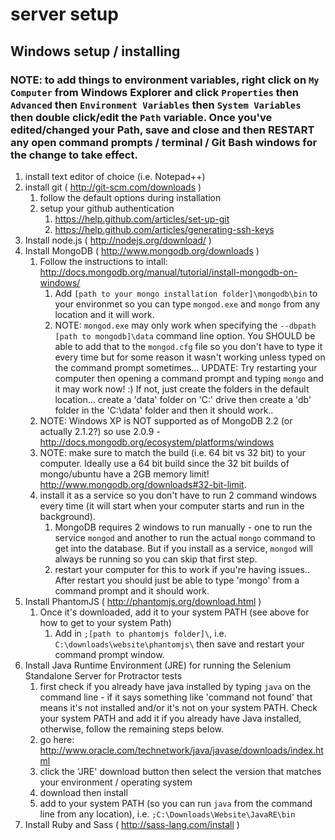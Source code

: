 # server setup

## Windows setup / installing
### NOTE: to add things to environment variables, right click on `My Computer` from Windows Explorer and click `Properties` then `Advanced` then `Environment Variables` then `System Variables` then double click/edit the `Path` variable. Once you've edited/changed your Path, save and close and then RESTART any open command prompts / terminal / Git Bash windows for the change to take effect.

1. install text editor of choice (i.e. Notepad++)
2. install git ( http://git-scm.com/downloads )
	1. follow the default options during installation
	2. setup your github authentication
		1. https://help.github.com/articles/set-up-git
		2. https://help.github.com/articles/generating-ssh-keys
3. Install node.js ( http://nodejs.org/download/ )
4. Install MongoDB ( http://www.mongodb.org/downloads )
	1. Follow the instructions to intall: http://docs.mongodb.org/manual/tutorial/install-mongodb-on-windows/
		1. Add `[path to your mongo installation folder]\mongodb\bin` to your environmet so you can type `mongod.exe` and `mongo` from any location and it will work.
		2. NOTE: `mongod.exe` may only work when specifying the `--dbpath [path to mongodb]\data` command line option. You SHOULD be able to add that to the `mongod.cfg` file so you don't have to type it every time but for some reason it wasn't working unless typed on the command prompt sometimes... UPDATE: Try restarting your computer then opening a command prompt and typing `mongo` and it may work now! :) If not, just create the folders in the default location... create a 'data' folder on 'C:' drive then create a 'db' folder in the 'C:\data' folder and then it should work..
	2. NOTE: Windows XP is NOT supported as of MongoDB 2.2 (or actually 2.1.2?) so use 2.0.9 - http://docs.mongodb.org/ecosystem/platforms/windows
	3. NOTE: make sure to match the build (i.e. 64 bit vs 32 bit) to your computer. Ideally use a 64 bit build since the 32 bit builds of mongo/ubuntu have a 2GB memory limit! http://www.mongodb.org/downloads#32-bit-limit.
	4. install it as a service so you don't have to run 2 command windows every time (it will start when your computer starts and run in the background).
		1. MongoDB requires 2 windows to run manually - one to run the service `mongod` and another to run the actual `mongo` command to get into the database. But if you install as a service, `mongod` will always be running so you can skip that first step.
		2. restart your computer for this to work if you're having issues.. After restart you should just be able to type 'mongo' from a command prompt and it should work.
5. Install PhantomJS ( http://phantomjs.org/download.html )
	1. Once it's downloaded, add it to your system PATH (see above for how to get to your system Path)
		1. Add in `;[path to phantomjs folder]\`, i.e. `C:\downloads\website\phantomjs\` then save and restart your command prompt window.
6. Install Java Runtime Environment (JRE) for running the Selenium Standalone Server for Protractor tests
	1. first check if you already have java installed by typing `java` on the command line - if it says something like 'command not found' that means it's not installed and/or it's not on your system PATH. Check your system PATH and add it if you already have Java installed, otherwise, follow the remaining steps below.
	2. go here: http://www.oracle.com/technetwork/java/javase/downloads/index.html
	3. click the 'JRE' download button then select the version that matches your environment / operating system
	4. download then install
	5. add to your system PATH (so you can run `java` from the command line from any location), i.e. `;C:\Downloads\Website\JavaRE\bin`
7. Install Ruby and Sass ( http://sass-lang.com/install )
	